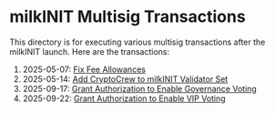 # milkINIT Multisig Transactions

This directory is for executing various multisig transactions after the milkINIT launch.
Here are the transactions:

1. 2025-05-07: [Fix Fee Allowances](./01_feegrant/)
2. 2025-05-14: [Add CryptoCrew to milkINIT Validator Set](./02_add_cryptocrew/)
3. 2025-09-17: [Grant Authorization to Enable Governance Voting](./03_vote/)
3. 2025-09-22: [Grant Authorization to Enable VIP Voting](./04_vip_vote/)
